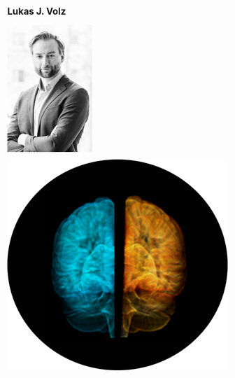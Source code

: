 ## Lukas J. Volz

![picture](img/LJV_portrait.jpg)

<!-- img src="img/LJV_portrait.jpg" width=300 height=500-->

![picture](img/thumbnail_2.png)

